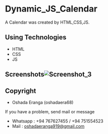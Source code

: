 # Dynamic_JS_Calendar
A Calendar was created by HTML,CSS,JS.

## Using Technologies
- HTML
- CSS
- JS

## Screenshots![Screenshot_3](https://user-images.githubusercontent.com/90706926/213355568-7893b7c2-8704-4cdd-aa56-6d909d49b6ac.png)

## Copyright 
- Oshada Eranga (oshadaera68)

If you have a problem, send mail or message
- Whatsapp : +94 767627455 / +94 751554523
- Mail : oshadaeranga919@gmail.com
